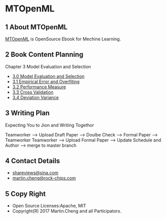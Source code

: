 # MTOpenML

## 1 About MTOpenML
[MTOpenML](https://github.com/MTMediaDev/MTOpenML) is OpenSource Ebook for  Mechine  Learning.

## 2 Book Content Planning

Chapter 3 Model Evaluation and Selection
* [3.0 Model Evaluation and Selection](../../book-open-ml-en/3-ml-select-model/30-ml-evaluat-model.md)
* [3.1 Empirical Error and Overfiting](../../book-open-ml-en/3-ml-select-model/31-ml-loss-overfit.md)
* [3.2 Performance Measure](../../book-open-ml-en/3-ml-select-modelmodelic/32-ml-performance-measure.md)
* [3.3 Cross Validation](../../book-open-ml-en/3-ml-select-model/33-ml-cross-validation.md)
* [3.4 Deviation Variance](../../book-open-ml-en/3-ml-select-model/34-ml-deviation-variance.md)

## 3 Writing Plan
Expecting You to Jion and Writing Togethor

Teamworker --> Upload Draft Paper  --> Doulbe Check --> Formal Paper -->  Teamworker
Teamworker --> Upload Formal Paper --> Update Schedule and Author --> merge to master branch

## 4 Contact Details
* shareviews@sina.com
* martin.cheng@rock-chips.com

## 5 Copy Right
* Open Source Licenses:Apache, MIT
* Copyright(R) 2017 Martin.Cheng and all Participators.
